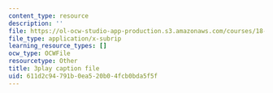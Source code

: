 ```yaml
---
content_type: resource
description: ''
file: https://ol-ocw-studio-app-production.s3.amazonaws.com/courses/18-01sc-single-variable-calculus-fall-2010/611d2c94791b0ea520b04fcb0bda5f5f_aeXp1zC6Hls.srt
file_type: application/x-subrip
learning_resource_types: []
ocw_type: OCWFile
resourcetype: Other
title: 3play caption file
uid: 611d2c94-791b-0ea5-20b0-4fcb0bda5f5f
---
```


